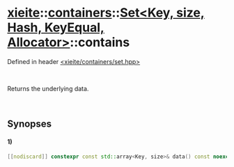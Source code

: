# [xieite](../../../../../../xieite.md)\:\:[containers](../../../../../../containers.md)\:\:[Set<Key, size, Hash, KeyEqual, Allocator>](../../../../set.md)\:\:contains
Defined in header [<xieite/containers/set.hpp>](../../../../../../../include/xieite/containers/set.hpp)

&nbsp;

Returns the underlying data.

&nbsp;

## Synopses
#### 1)
```cpp
[[nodiscard]] constexpr const std::array<Key, size>& data() const noexcept;
```
